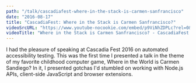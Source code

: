```yaml
---
path: "/talk/cascadiafest-where-in-the-stack-is-carmen-sanfrancisco"
date: "2016-08-17"
title: "CascadiaFest: Where in the Stack is Carmen Sanfrancisco?"
videoSrcURL: "https://www.youtube-nocookie.com/embed/p9ViNhZDPLc?rel=0&amp;showinfo=0"
videoTitle: "Where in the Stack is Carmen Sanfrancisco? - CascadiaFest 2016 on YouTube"
---
```


I had the pleasure of speaking at Cascadia Fest 2016 on automated accessibility testing. This was the first time I presented a talk in the theme of my favorite childhood computer game, Where in the World is Carmen Sandiego? In it, I presented gotchas I'd stumbled on working with Node.js APIs, client-side JavaScript and browser extensions.
